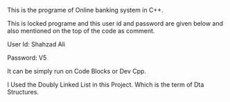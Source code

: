 This is the programe of Online banking system in C++.

This is locked programe and this user id and password are given below and also mentioned on the top of the code as comment.  

User Id:   Shahzad Ali

Password:  V5

It can be simply run on Code Blocks or Dev Cpp.

I Used the Doubly Linked List in this Project. Which is the term of Dta Structures.
